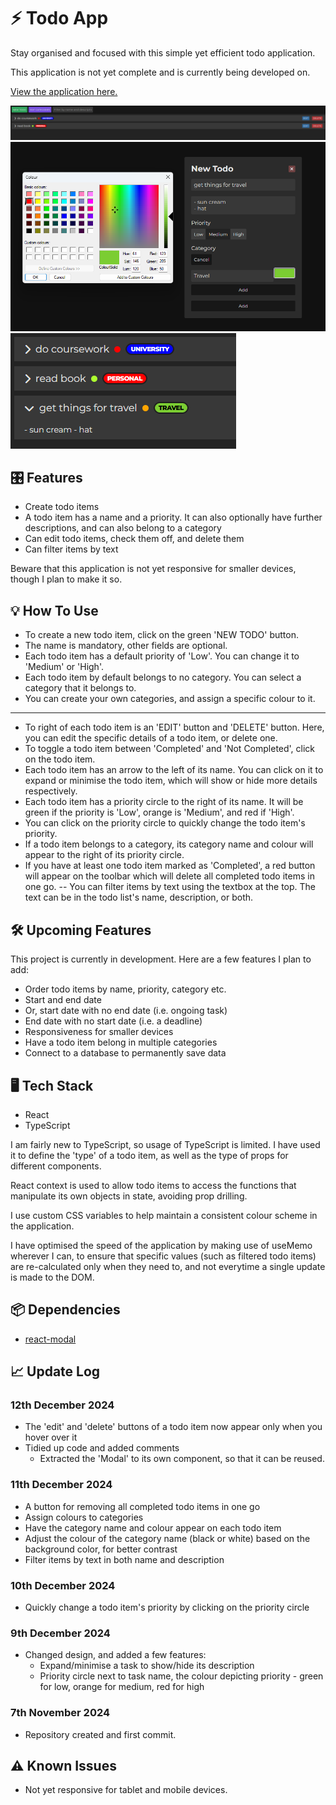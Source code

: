 # :zap: Todo App

Stay organised and focused with this simple yet efficient todo application.

This application is not yet complete and is currently being developed on.

[View the application here.](https://sa9102.github.io/Todo-App/)

![alt text](image-2.png)
![creating a new todo and category](image.png)
![todo list](image-1.png)

## :control_knobs: Features

- Create todo items
- A todo item has a name and a priority. It can also optionally have further descriptions, and can also belong to a category
- Can edit todo items, check them off, and delete them
- Can filter items by text

Beware that this application is not yet responsive for smaller devices, though I plan to make it so.

## :bulb: How To Use

- To create a new todo item, click on the green 'NEW TODO' button.
- The name is mandatory, other fields are optional.
- Each todo item has a default priority of 'Low'. You can change it to 'Medium' or 'High'.
- Each todo item by default belongs to no category. You can select a category that it belongs to.
- You can create your own categories, and assign a specific colour to it.

---

- To right of each todo item is an 'EDIT' button and 'DELETE' button. Here, you can edit the specific details of a todo item, or delete one.
- To toggle a todo item between 'Completed' and 'Not Completed', click on the todo item.
- Each todo item has an arrow to the left of its name. You can click on it to expand or minimise the todo item, which will show or hide more details respectively.
- Each todo item has a priority circle to the right of its name. It will be green if the priority is 'Low', orange is 'Medium', and red if 'High'.
- You can click on the priority circle to quickly change the todo item's priority.
- If a todo item belongs to a category, its category name and colour will appear to the right of its priority circle.
- If you have at least one todo item marked as 'Completed', a red button will appear on the toolbar which will delete all completed todo items in one go.
  -- You can filter items by text using the textbox at the top. The text can be in the todo list's name, description, or both.

## :hammer_and_wrench: Upcoming Features

This project is currently in development. Here are a few features I plan to add:

- Order todo items by name, priority, category etc.
- Start and end date
- Or, start date with no end date (i.e. ongoing task)
- End date with no start date (i.e. a deadline)
- Responsiveness for smaller devices
- Have a todo item belong in multiple categories
- Connect to a database to permanently save data

## :desktop_computer: Tech Stack

- React
- TypeScript

I am fairly new to TypeScript, so usage of TypeScript is limited. I have used it to define the 'type' of a todo item, as well as the type of props for different components.

React context is used to allow todo items to access the functions that manipulate its own objects in state, avoiding prop drilling.

I use custom CSS variables to help maintain a consistent colour scheme in the application.

I have optimised the speed of the application by making use of useMemo wherever I can, to ensure that specific values (such as filtered todo items) are re-calculated only when they need to, and not everytime a single update is made to the DOM.

## :package: Dependencies

- [react-modal](https://www.npmjs.com/package/react-modal)

## :chart_with_upwards_trend: Update Log

### 12th December 2024

- The 'edit' and 'delete' buttons of a todo item now appear only when you hover over it
- Tidied up code and added comments
  - Extracted the 'Modal' to its own component, so that it can be reused.

### 11th December 2024

- A button for removing all completed todo items in one go
- Assign colours to categories
- Have the category name and colour appear on each todo item
- Adjust the colour of the category name (black or white) based on the background color, for better contrast
- Filter items by text in both name and description

### 10th December 2024

- Quickly change a todo item's priority by clicking on the priority circle

### 9th December 2024

- Changed design, and added a few features:
  - Expand/minimise a task to show/hide its description
  - Priority circle next to task name, the colour depicting priority - green for low, orange for medium, red for high

### 7th November 2024

- Repository created and first commit.

## :warning: Known Issues

- Not yet responsive for tablet and mobile devices.
